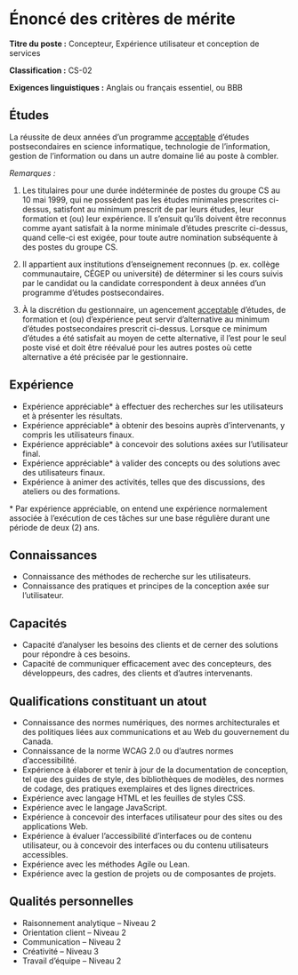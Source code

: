 # Énoncé des critères de mérite #

**Titre du poste :** Concepteur, Expérience utilisateur et conception de services

**Classification :** CS-02

**Exigences linguistiques :** Anglais ou français essentiel, ou BBB

## Études ##

La réussite de deux années d’un programme [acceptable](https://www.canada.ca/fr/secretariat-conseil-tresor/services/dotation/normes-qualification/centrale.html#acc) d’études postsecondaires en science informatique, technologie de l’information, gestion de l’information ou dans un autre domaine lié au poste à combler.

*Remarques :*

1. Les titulaires pour une durée indéterminée de postes du groupe CS au 10 mai 1999, qui ne possèdent pas les études minimales prescrites ci-dessus, satisfont au minimum prescrit de par leurs études, leur formation et (ou) leur expérience. Il s’ensuit qu’ils doivent être reconnus comme ayant satisfait à la norme minimale d’études prescrite ci-dessus, quand celle-ci est exigée, pour toute autre nomination subséquente à des postes du groupe CS.

2. Il appartient aux institutions d’enseignement reconnues (p. ex. collège communautaire, CÉGEP ou université) de déterminer si les cours suivis par le candidat ou la candidate correspondent à deux années d’un programme d’études postsecondaires.

3. À la discrétion du gestionnaire, un agencement [acceptable](https://www.canada.ca/fr/secretariat-conseil-tresor/services/dotation/normes-qualification/centrale.html#acc) d’études, de formation et (ou) d’expérience peut servir d’alternative au minimum d’études postsecondaires prescrit ci-dessus. Lorsque ce minimum d’études a été satisfait au moyen de cette alternative, il l’est pour le seul poste visé et doit être réévalué pour les autres postes où cette alternative a été précisée par le gestionnaire.

## Expérience ##
* Expérience appréciable* à effectuer des recherches sur les utilisateurs et à présenter les résultats.
* Expérience appréciable* à obtenir des besoins auprès d’intervenants, y compris les utilisateurs finaux.
* Expérience appréciable* à concevoir des solutions axées sur l’utilisateur final.
* Expérience appréciable* à valider des concepts ou des solutions avec des utilisateurs finaux.
* Expérience à animer des activités, telles que des discussions, des ateliers ou des formations.

\* Par expérience appréciable, on entend une expérience normalement associée à l’exécution de ces tâches sur une base régulière durant une période de deux (2) ans.

## Connaissances ##
* Connaissance des méthodes de recherche sur les utilisateurs.
* Connaissance des pratiques et principes de la conception axée sur l’utilisateur.

## Capacités ##
* Capacité d’analyser les besoins des clients et de cerner des solutions pour répondre à ces besoins.
* Capacité de communiquer efficacement avec des concepteurs, des développeurs, des cadres, des clients et d’autres intervenants.

## Qualifications constituant un atout ##
* Connaissance des normes numériques, des normes architecturales et des politiques liées aux communications et au Web du gouvernement du Canada.
* Connaissance de la norme WCAG 2.0 ou d’autres normes d’accessibilité.
* Expérience à élaborer et tenir à jour de la documentation de conception, tel que des guides de style, des bibliothèques de modèles, des normes de codage, des pratiques exemplaires et des lignes directrices.
* Expérience avec langage HTML et les feuilles de styles CSS.
* Expérience avec le langage JavaScript.
* Expérience à concevoir des interfaces utilisateur pour des sites ou des applications Web.
* Expérience à évaluer l’accessibilité d’interfaces ou de contenu utilisateur, ou à concevoir des interfaces ou du contenu utilisateurs accessibles.
* Expérience avec les méthodes Agile ou Lean.
* Expérience avec la gestion de projets ou de composantes de projets.

## Qualités personnelles ##
* Raisonnement analytique – Niveau 2
* Orientation client – Niveau 2
* Communication – Niveau 2
* Créativité – Niveau 3
* Travail d’équipe – Niveau 2
